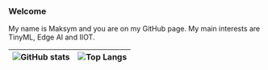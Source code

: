 ### Welcome

My name is Maksym and you are on my GitHub page. My main interests are TinyML, Edge AI and IIOT.


| ![GitHub stats](https://github-readme-stats.vercel.app/api?username=MaksymAndreiev&show_icons=true&bg_color=00000000&rank_icon=github&border_color=cc0022&title_color=000001) | ![Top Langs](https://github-readme-stats.vercel.app/api/top-langs/?username=MaksymAndreiev&langs_count=7&size_weight=0.25&count_weight=0.75&border_color=cc0022&title_color=000001&layout=compact) |
| ------------- | ------------- |

<!-- [![Top Langs](https://github-readme-stats.vercel.app/api/top-langs/?username=MaksymAndreiev&layout=pie)](https://github.com/MaksymAndreiev/github-readme-stats) -->

<!--
**MaksymAndreiev/MaksymAndreiev** is a ✨ _special_ ✨ repository because its `README.md` (this file) appears on your GitHub profile.

Here are some ideas to get you started:

- 🔭 I’m currently working on ...
- 🌱 I’m currently learning ...
- 👯 I’m looking to collaborate on ...
- 🤔 I’m looking for help with ...
- 💬 Ask me about ...
- 📫 How to reach me: ...
- 😄 Pronouns: ...
- ⚡ Fun fact: ...
-->
